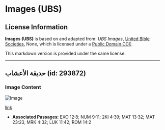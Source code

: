 # Images (UBS)

## License Information

**Images (UBS)** is based on and adapted from: _UBS Images_, [United Bible Societies](https://unitedbiblesocieties.org/), None, which is licensed under a [Public Domain CC0](https://creativecommons.org/public-domain/cc0/).

This markdown version is provided under the same license.



--------------------------------

## حديقة الأعشاب (id: 293872)

### Image Content

![Image](https://cdn.aquifer.bible/aquifer-content/resources/Media/WEB-0672_herb_garden.jpg)

[link](https://cdn.aquifer.bible/aquifer-content/resources/Media/WEB-0672_herb_garden.jpg)

* **Associated Passages:** EXO 12:8; NUM 9:11; 2KI 4:39; MAT 13:32; MAT 23:23; MRK 4:32; LUK 11:42; ROM 14:2

